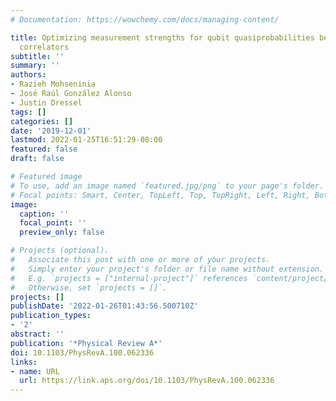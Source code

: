 ```yaml
---
# Documentation: https://wowchemy.com/docs/managing-content/

title: Optimizing measurement strengths for qubit quasiprobabilities behind out-of-time-ordered
  correlators
subtitle: ''
summary: ''
authors:
- Razieh Mohseninia
- José Raúl González Alonso
- Justin Dressel
tags: []
categories: []
date: '2019-12-01'
lastmod: 2022-01-25T16:51:29-08:00
featured: false
draft: false

# Featured image
# To use, add an image named `featured.jpg/png` to your page's folder.
# Focal points: Smart, Center, TopLeft, Top, TopRight, Left, Right, BottomLeft, Bottom, BottomRight.
image:
  caption: ''
  focal_point: ''
  preview_only: false

# Projects (optional).
#   Associate this post with one or more of your projects.
#   Simply enter your project's folder or file name without extension.
#   E.g. `projects = ["internal-project"]` references `content/project/deep-learning/index.md`.
#   Otherwise, set `projects = []`.
projects: []
publishDate: '2022-01-26T01:43:56.500710Z'
publication_types:
- '2'
abstract: ''
publication: '*Physical Review A*'
doi: 10.1103/PhysRevA.100.062336
links:
- name: URL
  url: https://link.aps.org/doi/10.1103/PhysRevA.100.062336
---
```

